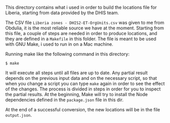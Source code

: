 This directory contains what i used in order to build the locations
file for Liberia, starting from data provided by the DHIS team.

The CSV file `Liberia zones - DHIS2-ET-OrgUnits.csv` was given to me
from Obdulia, it is the most reliable source we have at the
moment. Starting from this file, a couple of steps are needed in order
to produce locations, and they are defined in a `Makefile` in this
folder. The file is meant to be used with GNU Make, i used to run in
on a Mac machine.

Running make like the following command in this directory:

    $ make

It will execute all steps until all files are up to date. Any partial
result depends on the previous input data and on the necessary script,
so that when you change a script you can type `make` again in order to
see the effect of the changes. The process is divided in steps in
order for you to inspect the partial results. At the beginning, Make
will try to install the Node dependencies defined in the
`package.json` file in this dir.

At the end of a successful conversion, the new locations will be in
the file `output.json`.
